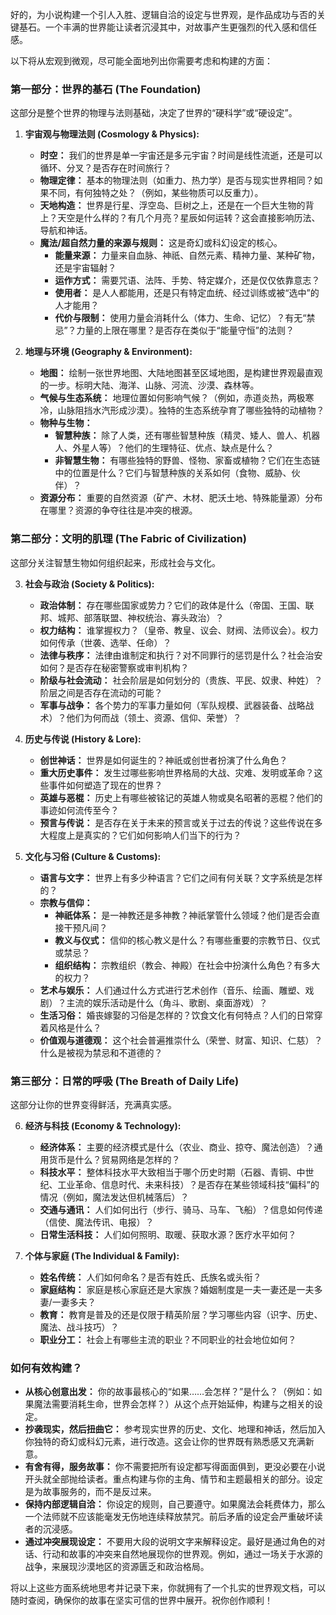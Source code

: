 好的，为小说构建一个引人入胜、逻辑自洽的设定与世界观，是作品成功与否的关键基石。一个丰满的世界能让读者沉浸其中，对故事产生更强烈的代入感和信任感。

以下将从宏观到微观，尽可能全面地列出你需要考虑和构建的方面：

### 第一部分：世界的基石 (The Foundation)

这部分是整个世界的物理与法则基础，决定了世界的“硬科学”或“硬设定”。

1.  **宇宙观与物理法则 (Cosmology & Physics):**
    * **时空：** 我们的世界是单一宇宙还是多元宇宙？时间是线性流逝，还是可以循环、分叉？是否存在时间旅行？
    * **物理定律：** 基本的物理法则（如重力、热力学）是否与现实世界相同？如果不同，有何独特之处？（例如，某些物质可以反重力）。
    * **天地构造：** 世界是行星、浮空岛、巨树之上，还是在一个巨大生物的背上？天空是什么样的？有几个月亮？星辰如何运转？这会直接影响历法、导航和神话。
    * **魔法/超自然力量的来源与规则：** 这是奇幻或科幻设定的核心。
        * **能量来源：** 力量来自血脉、神祇、自然元素、精神力量、某种矿物，还是宇宙辐射？
        * **运作方式：** 需要咒语、法阵、手势、特定媒介，还是仅仅依靠意志？
        * **使用者：** 是人人都能用，还是只有特定血统、经过训练或被“选中”的人才能用？
        * **代价与限制：** 使用力量会消耗什么（体力、生命、记忆）？有无“禁忌”？力量的上限在哪里？是否存在类似于“能量守恒”的法则？

2.  **地理与环境 (Geography & Environment):**
    * **地图：** 绘制一张世界地图、大陆地图甚至区域地图，是构建世界观最直观的一步。标明大陆、海洋、山脉、河流、沙漠、森林等。
    * **气候与生态系统：** 地理位置如何影响气候？（例如，赤道炎热，两极寒冷，山脉阻挡水汽形成沙漠）。独特的生态系统孕育了哪些独特的动植物？
    * **物种与生物：**
        * **智慧种族：** 除了人类，还有哪些智慧种族（精灵、矮人、兽人、机器人、外星人等）？他们的生理特征、优点、缺点是什么？
        * **非智慧生物：** 有哪些独特的野兽、怪物、家畜或植物？它们在生态链中的位置是什么？它们与智慧种族的关系如何（食物、威胁、伙伴）？
    * **资源分布：** 重要的自然资源（矿产、木材、肥沃土地、特殊能量源）分布在哪里？资源的争夺往往是冲突的根源。

### 第二部分：文明的肌理 (The Fabric of Civilization)

这部分关注智慧生物如何组织起来，形成社会与文化。

3.  **社会与政治 (Society & Politics):**
    * **政治体制：** 存在哪些国家或势力？它们的政体是什么（帝国、王国、联邦、城邦、部落联盟、神权统治、寡头政治）？
    * **权力结构：** 谁掌握权力？（皇帝、教皇、议会、财阀、法师议会）。权力如何传承（世袭、选举、任命）？
    * **法律与秩序：** 法律由谁制定和执行？对不同罪行的惩罚是什么？社会治安如何？是否存在秘密警察或审判机构？
    * **阶级与社会流动：** 社会阶层是如何划分的（贵族、平民、奴隶、种姓）？阶层之间是否存在流动的可能？
    * **军事与战争：** 各个势力的军事力量如何（军队规模、武器装备、战略战术）？他们为何而战（领土、资源、信仰、荣誉）？

4.  **历史与传说 (History & Lore):**
    * **创世神话：** 世界是如何诞生的？神祇或创世者扮演了什么角色？
    * **重大历史事件：** 发生过哪些影响世界格局的大战、灾难、发明或革命？这些事件如何塑造了现在的世界？
    * **英雄与恶棍：** 历史上有哪些被铭记的英雄人物或臭名昭著的恶棍？他们的事迹如何流传至今？
    * **预言与传说：** 是否存在关于未来的预言或关于过去的传说？这些传说在多大程度上是真实的？它们如何影响人们当下的行为？

5.  **文化与习俗 (Culture & Customs):**
    * **语言与文字：** 世界上有多少种语言？它们之间有何关联？文字系统是怎样的？
    * **宗教与信仰：**
        * **神祇体系：** 是一神教还是多神教？神祇掌管什么领域？他们是否会直接干预凡间？
        * **教义与仪式：** 信仰的核心教义是什么？有哪些重要的宗教节日、仪式或禁忌？
        * **组织结构：** 宗教组织（教会、神殿）在社会中扮演什么角色？有多大的权力？
    * **艺术与娱乐：** 人们通过什么方式进行艺术创作（音乐、绘画、雕塑、戏剧）？主流的娱乐活动是什么（角斗、歌剧、桌面游戏）？
    * **生活习俗：** 婚丧嫁娶的习俗是怎样的？饮食文化有何特点？人们的日常穿着风格是什么？
    * **价值观与道德观：** 这个社会普遍推崇什么（荣誉、财富、知识、仁慈）？什么是被视为禁忌和不道德的？

### 第三部分：日常的呼吸 (The Breath of Daily Life)

这部分让你的世界变得鲜活，充满真实感。

6.  **经济与科技 (Economy & Technology):**
    * **经济体系：** 主要的经济模式是什么（农业、商业、掠夺、魔法创造）？通用货币是什么？贸易网络是怎样的？
    * **科技水平：** 整体科技水平大致相当于哪个历史时期（石器、青铜、中世纪、工业革命、信息时代、未来科技）？是否存在某些领域科技“偏科”的情况（例如，魔法发达但机械落后）？
    * **交通与通讯：** 人们如何出行（步行、骑马、马车、飞船）？信息如何传递（信使、魔法传讯、电报）？
    * **日常生活科技：** 人们如何照明、取暖、获取水源？医疗水平如何？

7.  **个体与家庭 (The Individual & Family):**
    * **姓名传统：** 人们如何命名？是否有姓氏、氏族名或头衔？
    * **家庭结构：** 家庭是核心家庭还是大家族？婚姻制度是一夫一妻还是一夫多妻/一妻多夫？
    * **教育：** 教育是普及的还是仅限于精英阶层？学习哪些内容（识字、历史、魔法、战斗技巧）？
    * **职业分工：** 社会上有哪些主流的职业？不同职业的社会地位如何？

### 如何有效构建？

* **从核心创意出发：** 你的故事最核心的“如果……会怎样？”是什么？（例如：如果魔法需要消耗生命，世界会怎样？）从这个点开始延伸，构建与之相关的设定。
* **抄袭现实，然后扭曲它：** 参考现实世界的历史、文化、地理和神话，然后加入你独特的奇幻或科幻元素，进行改造。这会让你的世界既有熟悉感又充满新意。
* **有舍有得，服务故事：** 你不需要把所有设定都写得面面俱到，更没必要在小说开头就全部抛给读者。重点构建与你的主角、情节和主题最相关的部分。设定是为故事服务的，而不是反过来。
* **保持内部逻辑自洽：** 你设定的规则，自己要遵守。如果魔法会耗费体力，那么一个法师就不应该能毫发无伤地连续释放禁咒。前后矛盾的设定会严重破坏读者的沉浸感。
* **通过冲突展现设定：** 不要用大段的说明文字来解释设定。最好是通过角色的对话、行动和故事的冲突来自然地展现你的世界观。例如，通过一场关于水源的战争，来展现沙漠地区的资源匮乏和政治格局。

将以上这些方面系统地思考并记录下来，你就拥有了一个扎实的世界观文档，可以随时查阅，确保你的故事在坚实可信的世界中展开。祝你创作顺利！
